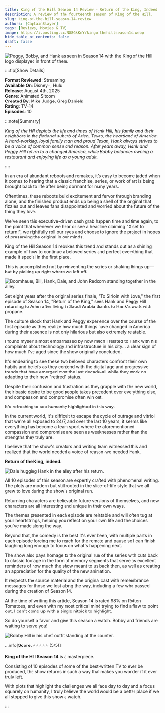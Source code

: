 ```yaml
---
title: King of the Hill Season 14 Review - Return of the King, Indeed
description: A review of the fourteenth season of King of the Hill.
slug: king-of-the-hill-season-14-review
authors: [CaptainSlayer]
tags: [Reviews, Movies & TV]
image: https://i.postimg.cc/NG8GkKnY/kingofthehillseason14.webp
hide_table_of_contents: false
draft: false
---
```


![Peggy, Bobby, and Hank as seen in Season 14 with the King of the Hill logo displayed in front of them.](https://i.postimg.cc/NG8GkKnY/kingofthehillseason14.webp)

<!-- truncate -->

::::tip[Show Details]

**Format Reviewed**: Streaming  
**Available On**: Disney+, Hulu   
**Release**: August 4th, 2025  
**Genre**: Animated Sitcom  
**Created By**: Mike Judge, Greg Daniels  
**Rating**: TV-14  
**Episodes**: 10


:::note[Summary]

*King of the Hill depicts the life and times of Hank Hill, his family and their neighbors in the fictional suburb of Arlen, Texas, the heartland of America. A hard-working, loyal family man and proud Texan, Hank always strives to be a voice of common sense and reason. After years away, Hank and Peggy Hill return to a changed America, while Bobby balances owning a restaurant and enjoying life as a young adult.*

::::

In an era of abundant reboots and remakes, it's easy to become jaded when it comes to hearing that a classic franchise, series, or work of art is being brought back to life after being dormant for many years.

Oftentimes, these reboots build excitement and fervor through branding alone, and the finished product ends up being a shell of the original that fizzles out and leaves fans disappointed and worried about the future of the thing they love.

We've seen this executive-driven cash grab happen time and time again, to the point that whenever we hear or see a headline claiming "X set to return!", we rightfully roll our eyes and choose to ignore the project in hopes of preserving the original in our minds.

King of the Hill Season 14 rebukes this trend and stands out as a shining example of how to continue a beloved series and perfect everything that made it special in the first place.

This is accomplished not by reinventing the series or shaking things up—but by picking up right where we left off.

![Boomhauer, Bill, Hank, Dale, and John Redcorn standing together in the alley.](https://i.postimg.cc/Y9H6T4zk/koth14alley.webp)

Set eight years after the original series finale, "To Sirloin with Love," the first episode of Season 14, "Return of the King," sees Hank and Peggy Hill returning to Arlen after living in Saudi Arabia thanks to Hank's work with propane.

The culture shock that Hank and Peggy experience over the course of the first episode as they realize how much things have changed in America during their absence is not only hilarious but also extremely relatable.

I found myself almost embarrassed by how much I related to Hank with his complaints about technology and infrastructure in his city... a clear sign of how much I've aged since the show originally concluded.

It's endearing to see these two beloved characters confront their own habits and beliefs as they contend with the digital age and progressive trends that have emerged over the last decade-all while they work on adapting to their new "retired" status.

Despite their confusion and frustration as they grapple with the new world, their basic desire to be good people takes precedent over everything else, and compassion and compromise often win out.

It's refreshing to see humanity highlighted in this way.

In the current world, it's difficult to escape the cycle of outrage and vitriol that we're all exposed to 24/7, and over the last 10 years, it seems like everything has become a team sport where the aforementioned compassion and compromise are seen as weaknesses rather than the strengths they truly are.

I believe that the show's creators and writing team witnessed this and realized that the world needed a voice of reason-we needed Hank.

**Return of the King, indeed.**

![Dale hugging Hank in the alley after his return.](https://i.postimg.cc/tgydMZ5b/koth14hankhug.webp)

All 10 episodes of this season are expertly crafted with phenomenal writing. The plots are modern but still rooted in the slice-of-life style that we all grew to love during the show's original run.

Returning characters are believable future versions of themselves, and new characters are all interesting and unique in their own ways.

The themes presented in each episode are relatable and will often tug at your heartstrings, helping you reflect on your own life and the choices you've made along the way.

Beyond that, the comedy is the best it's ever been, with multiple parts in each episode forcing me to reach for the remote and pause so I can finish laughing long enough to focus on what's happening next.

The show also pays homage to the original run of the series with cuts back to classic footage in the form of memory segments that serve as excellent reminders of how much the show meant to us back then, as well as creating an appreciation for the quality of the new animation.

It respects the source material and the original cast with remembrance messages for those we lost along the way, including a few who passed during the creation of Season 14.

At the time of writing this article, Season 14 is rated 98% on Rotten Tomatoes, and even with my most critical mind trying to find a flaw to point out, I can't come up with a single nitpick to highlight.

So do yourself a favor and give this season a watch. Bobby and friends are waiting to serve you!

![Bobby Hill in his chef outfit standing at the counter.](https://i.postimg.cc/q7LcVJb3/koth14bobby-Copy.webp)




:::info[**Score:** ⭐⭐⭐⭐⭐ (5/5)]

**King of the Hill Season 14** is a masterpiece. 

Consisting of 10 episodes of some of the best-written TV to ever be produced, the show returns in such a way that makes you wonder if it ever truly left. 

With plots that highlight the challenges we all face day to day and a focus squarely on humanity, I truly believe the world would be a better place if we all stopped to give this show a watch.

:::
